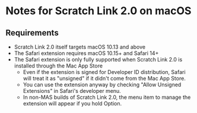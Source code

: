 # Notes for Scratch Link 2.0 on macOS

## Requirements

* Scratch Link 2.0 itself targets macOS 10.13 and above
* The Safari extension requires macOS 10.15+ and Safari 14+
* The Safari extension is only fully supported when Scratch Link 2.0 is installed through the Mac App Store
  * Even if the extension is signed for Developer ID distribution, Safari will treat it as "unsigned" if it didn't
    come from the Mac App Store.
  * You can use the extension anyway by checking "Allow Unsigned Extensions" in Safari's developer menu.
  * In non-MAS builds of Scratch Link 2.0, the menu item to manage the extension will appear if you hold Option.
